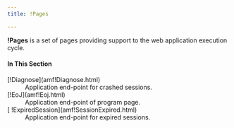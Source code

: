 ```yaml
---
title: !Pages

---
```


**!Pages** is a set of pages providing support to the web application execution cycle.

#### In This Section
<dl>
        <dt>
          [!Diagnose](amf!Diagnose.html)
        </dt>
        <dd>Application end-point for crashed sessions.</dd>
        <dt>
          [!EoJ](amf!Eoj.html)
        </dt>
        <dd>Application end-point of program page.</dd>
        <dt>
          [
          !ExpiredSession](amf!SessionExpired.html)
        </dt>
        <dd>Application end-point for expired sessions.</dd>
</dl>

